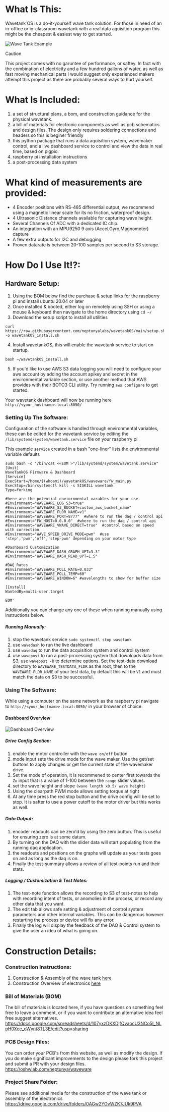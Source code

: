# What Is This:
Wavetank OS is a do-it-yourself wave tank solution. For those in need of an in-office or in-classroom wavetank with a real data aquisition program this might be the cheapest & easiest way to get started.

![Wave Tank Example](media/waves_test.gif)

> [!CAUTION]
> This project comes with no garuntee of performance, or saftey. In fact with the combination of electricity and a few hundred gallons of water, as well as fast moving mechanical parts I would suggest only experienced makers attempt this project as there are probably several ways to hurt yourself.


# What Is Included:
1. a set of structural plans, a bom, and construction guidance for the physical wavetank.
2. a bill of materials for electronic components as well as pcb schematics and design files. The design only requires soldering connections and headers so this is beginer friendly
3. this python package that runs a data aquisition system, wavemaker control, and a live dashboard service to control and view the data in real time, based on pigpio.
4. raspberry pi installation instructions
5. a post-processing data system

#  What kind of measurements are provided:
- 4 Encoder positions with RS-485 differential output, we recommend using a magnetic linear scale for its no friction, waterproof design.
- 4 Ultrasonic Distance channels available for capturing wave height.
- Several Channels Of ADC with a dedicated IC chip.
- An integration with an MPU9250 9 axis (Accel,Gyro,Magnometer) capture
- A few extra outputs for I2C and debugging
- Proven datarate is between 20-100 samples per second to S3 storage.

# How Do I Use It!?:

## Hardware Setup:
1. Using the BOM below find the purchase & setup links for the raspberry pi and install ubuntu 20.04 or later
2. Once installed & booted, either log on remotely using SSH or using a mouse & keyboard then navigate to the home directory using `cd ~/`
3. Download the setup script to install all utilities 
```
curl https://raw.githubusercontent.com/neptunyalabs/wavetankOS/main/setup.sh -o wavetankOS_install.sh
```

4. Install wavetankOS, this will enable the wavetank service to start on startup. 
```
bash ~/wavetankOS_install.sh
```
5. If you'd like to use AWS S3 data logging you will need to configure your aws account by adding the account apikey and secret in the environmental variable section, or use another method that AWS provides with their BOTO3 CLI utility. Try running `aws configure` to get started.

Your wavetank dashboard will now be running here `http://<your_hostname>.local:8050/`

### Setting Up The Software:
Configuration of the software is handled through environmental variables, these can be edited for the wavetank service by editing the `/lib/systemd/system/wavetank.service` file on your raspberry pi

This example `service` created in a bash "one-liner" lists the environmental variable defaults
```
sudo bash -c '/bin/cat <<EOM >"/lib/systemd/system/wavetank.service"
[Unit]
WaveTankOS Firmware & Dashboard
[Service]
ExecStart=/home/$(whoami)/wavetankOS/waveware/fw_main.py
ExecStop=/bin/systemctl kill -s SIGKILL wavetank
Type=forking

#here are the potential enviornmental varables for your use
#Environment="WAVEWARE_LOG_S3=true"
#Environment="WAVEWARE_S3_BUCKET=custom_aws_bucket_name" 
#Environment="WAVEWARE_FLDR_NAME=v1" 
#Environment="WAVEWARE_PORT=8777"  #where to run the daq / control api
#Environment="FW_HOST=0.0.0.0"  #where to run the daq / control api
#Environment="WAVEWARE_VWAVE_DIRECT=true"  #control based on speed with correction
#Environment="WAVE_SPEED_DRIVE_MODE=pwm"  #use 'step','pwm','off','step-pwm' depending on your motor type

#Dashboard Customization
#Environment="WAVEWARE_DASH_GRAPH_UPT=3.3"
#Environment="WAVEWARE_DASH_READ_UPT=1.5"

#DAQ Rates
#Environment="WAVEWARE_POLL_RATE=0.033"
#Environment="WAVEWARE_POLL_TEMP=60"
#Environment="WAVEWARE_WINDOW=6" #wavelengths to show for buffer size

[Install]
WantedBy=multi-user.target

EOM'
```

Additionally you can change any one of these when running manually using instructions below.

##### Running Manually:
1. stop the wavetank service `sudo systemctl stop wavetank`
2. use `wavedash` to run the live dashboard
3. use `wavedaq` to run the data acquisition system and control system
4. use `wavepost` to run a post-processing system that downloads data from S3, use `wavepost -h` to determine options. Set the test-data download directory to `WAVEWARE_TESTDATA_FLDR` as the root, then to the `WAVEWARE_FLDR_NAME` of your test data, by default this will be `V1` and must match the data on S3 to be successful. 


### Using The Software:
While using a computer on the same network as the raspberry pi navigate to `http://<your_hostname>.local:8050/` in your browser of choice.

#### Dashboard Overview
![Dashboard Overview](media/dashboard.PNG)

##### Drive Config Section:
1. enable the motor controller with the `wave on/off` button
2. mode input sets the drive mode for the wave maker. Use the get/set buttons to apply changes or get the current state of the wavemaker drive.
3. Set the mode of operation, it is recommened to center first towards the `Zo` input that is a value of 1-100 between the `range` slider values.
4. set the wave height and slope `(wave length x0.5/ wave height)`
5. Using the clearpath PWM mode allows setting torque at right
6. At any time press the red stop button and the drive config will be set to stop. It is safter to use a power cutoff to the motor driver but this works as well.

##### Data Output:
1. encoder readouts can be zero'd by using the zero button. This is useful for ensuring zero is at some datum.
2. By turning on the DAQ with the slider data will start populating from the running daq application.
3. the readouts and positions on the graphs will update as your tests goes on and as long as the daq is on.
4. Finally the test-summary allows a review of all test-points run and their stats.

##### Logging / Customization & Test Notes:
1. The test-note function allows the recording to S3 of test-notes to help with recording intent of tests, or anomolies in the process, or record any other data that you want.
2. The edit tab allows safe setting & adjustment of control system parameters and other internal variables. This can be dangerous however restarting the process or device will fix any error.
3. Finally the log will display the feedback of the DAQ & Control system to give the user an idea of what is going on.


# Construction Details:

### Construction Instructions:
1. Construction & Assembly of the wave tank [here](CONSTRUCTION.md)
2. Construction Overview of electronics [here](ELECTRONICS.md)

### Bill of Materials (BOM)
The bill of materials is located here, if you have questions on something feel free to leave a comment, or if you want to contribute an alternative idea feel free suggest alternatives.
https://docs.google.com/spreadsheets/d/107yxzDKXDjfQvaocU3NCo5I_NLpH0Xee_oWynt8TL3E/edit?usp=sharing

### PCB Design Files:
You can order your PCB's from this website, as well as modify the design. If you do make significant improvements to the design please fork this project and submit a PR with your design files.
https://oshwlab.com/neptunya/waveware


### Project Share Folder:
Please see additional media for the construction of the wave tank or assembly of the electronics
https://drive.google.com/drive/folders/0AGw2YOvWZK7JUk9PVA